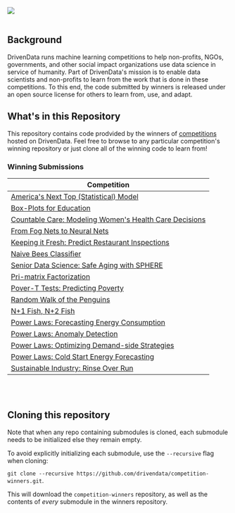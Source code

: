[<img src='https://s3.amazonaws.com/drivendata-public-assets/logo-white-blue.png'>](https://www.drivendata.org/)
<br><br>

## Background

DrivenData runs machine learning competitions to help non-profits, NGOs, governments, and other social impact organizations use data science in service of humanity. Part of DrivenData's mission is to enable data scientists and non-profits to learn from the work that is done in these competitions. To this end, the code submitted by winners is released under an open source license for others to learn from, use, and adapt.

## What's in this Repository
This repository contains code prodvided by the winners of [competitions](https://www.drivendata.org/competitions/) hosted on DrivenData. Feel free to browse to any particular competition's winning repository or just clone all of the winning code to learn from!

### Winning Submissions

| Competition
| ---
| [America's Next Top (Statistical) Model](https://github.com/drivendataorg/americas-next-top-statistical-model)
| [Box-Plots for Education](https://github.com/drivendataorg/box-plots-for-education)
| [Countable Care: Modeling Women's Health Care Decisions](https://github.com/drivendataorg/countable-care)
| [From Fog Nets to Neural Nets](https://github.com/drivendataorg/from-fog-nets-to-neural-nets)
| [Keeping it Fresh: Predict Restaurant Inspections](https://github.com/drivendataorg/keeping-it-fresh)
| [Naive Bees Classifier](https://github.com/drivendataorg/naive-bees-classifier)
| [Senior Data Science: Safe Aging with SPHERE](https://github.com/drivendataorg/senior-data-science)
| [Pri-matrix Factorization](https://github.com/drivendataorg/pri-matrix-factorization)
| [Pover-T Tests: Predicting Poverty](https://github.com/drivendataorg/pover-t-tests)
| [Random Walk of the Penguins](https://github.com/drivendataorg/random-walk-of-the-penguins)
| [N+1 Fish, N+2 Fish](https://github.com/drivendataorg/n-plus-one-fish)
| [Power Laws: Forecasting Energy Consumption](https://github.com/drivendataorg/power-laws-forecasting)
| [Power Laws: Anomaly Detection](https://github.com/drivendataorg/power-laws-anomalies)
| [Power Laws: Optimizing Demand-side Strategies](https://github.com/drivendataorg/power-laws-optimization)
| [Power Laws: Cold Start Energy Forecasting](https://github.com/drivendataorg/power-laws-cold-start)
| [Sustainable Industry: Rinse Over Run](https://github.com/drivendataorg/rinse-over-run)

<br><br>


## Cloning this repository

Note that when any repo containing submodules is cloned, each submodule needs to be initialized else they remain empty.

To avoid explicitly initializing each submodule, use the `--recursive` flag when cloning:

`git clone --recursive https://github.com/drivendata/competition-winners.git`.

This will download the `competition-winners` repository, as well as the contents of _every_ submodule in the winners repository.


